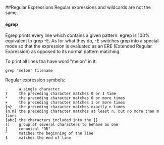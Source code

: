 ##Regular Expressions
Regular expressions and wildcards are not the same.
#### egrep
Egrep prints every line which contains a given pattern. egrep is 100% equivalent to grep -E. As for what they do, -E switches grep into a special mode so that the expression is evaluated as an ERE (Extended Regular Expression) as opposed to its normal pattern matching.

To print all lines tha have word "melon" in it:
```
grep 'melon' filename
```
Regular expression symbols:
```
.     a single character
?     the preceding character matches 0 or 1 time
*     the preceding character matches 0 or more times
+     the preceding character matches 1 or more times
{n}   the preceding character matches exactly n times
{n,m} the preceding character matches at least n, but no more than m times
[abc] the characters included into the []
()    group of several characters to behave as one
|     cononical "OR"
^     matches the beginning of the line
$     matches the end of line
```
